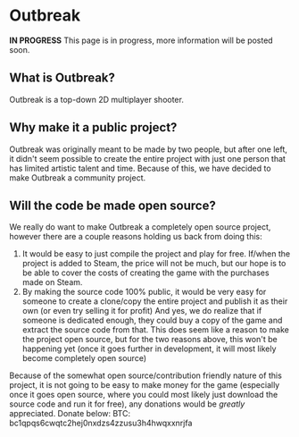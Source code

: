 # Outbreak
**IN PROGRESS**
This page is in progress, more information will be posted soon.

## What is Outbreak?
Outbreak is a top-down 2D multiplayer shooter.


## Why make it a public project?
Outbreak was originally meant to be made by two people, but after one left, it didn't seem possible to create the entire project with just one person that has limited artistic talent and time. Because of this, we have decided to make Outbreak a community project.

## Will the code be made open source?
We really do want to make Outbreak a completely open source project, however there are a couple reasons holding us back from doing this:

1. It would be easy to just compile the project and play for free. If/when the project is added to Steam, the price will not be much, but our hope is to be able to cover the costs of creating the game with the purchases made on Steam.
2. By making the source code 100% public, it would be very easy for someone to create a clone/copy the entire project and publish it as their own (or even try selling it for profit)
And yes, we do realize that if someone is dedicated enough, they could buy a copy of the game and extract the source code from that. This does seem like a reason to make the project open source, but for the two reasons above, this won't be happening yet (once it goes further in development, it will most likely become completely open source)

Because of the somewhat open source/contribution friendly nature of this project, it is not going to be easy to make money for the game (especially once it goes open source, where you could most likely just download the source code and run it for free), any donations would be *greatly* appreciated. Donate below:
BTC: bc1qpqs6cwqtc2hej0nxdzs4zzusu3h4hwqxxnrjfa